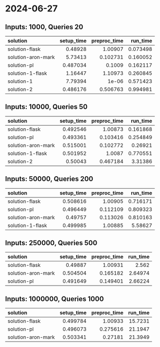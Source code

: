# 2024-06-27

## Inputs: 1000, Queries 20

| solution           |   setup_time |   preproc_time |   run_time |
|:-------------------|-------------:|---------------:|-----------:|
| solution-flask     |     0.48928  |       1.00907  |   0.073498 |
| solution-aron-mark |     5.73413  |       0.102731 |   0.160052 |
| solution-pl        |     0.487034 |       0.1009   |   0.162117 |
| solution-1-flask   |     1.16447  |       1.10973  |   0.260845 |
| solution-1         |     7.79394  |       1e-06    |   0.571423 |
| solution-2         |     0.486176 |       0.506763 |   0.994981 |

## Inputs: 10000, Queries 50

| solution           |   setup_time |   preproc_time |   run_time |
|:-------------------|-------------:|---------------:|-----------:|
| solution-flask     |     0.492546 |       1.00873  |   0.161868 |
| solution-pl        |     0.493361 |       0.103416 |   0.254849 |
| solution-aron-mark |     0.515001 |       0.102772 |   0.26921  |
| solution-1-flask   |     0.501952 |       1.0087   |   0.770551 |
| solution-2         |     0.50043  |       0.467184 |   3.31386  |

## Inputs: 50000, Queries 200

| solution           |   setup_time |   preproc_time |   run_time |
|:-------------------|-------------:|---------------:|-----------:|
| solution-flask     |     0.508616 |       1.00905  |   0.716171 |
| solution-pl        |     0.496449 |       0.112109 |   0.809323 |
| solution-aron-mark |     0.49757  |       0.113026 |   0.810163 |
| solution-1-flask   |     0.499985 |       1.00885  |   5.58627  |

## Inputs: 250000, Queries 500

| solution           |   setup_time |   preproc_time |   run_time |
|:-------------------|-------------:|---------------:|-----------:|
| solution-flask     |     0.49887  |       1.00931  |    2.562   |
| solution-aron-mark |     0.504504 |       0.165182 |    2.64974 |
| solution-pl        |     0.491649 |       0.149401 |    2.66224 |

## Inputs: 1000000, Queries 1000

| solution           |   setup_time |   preproc_time |   run_time |
|:-------------------|-------------:|---------------:|-----------:|
| solution-flask     |     0.499784 |       1.00933  |    15.7231 |
| solution-pl        |     0.496073 |       0.275616 |    21.1947 |
| solution-aron-mark |     0.503341 |       0.27181  |    21.3949 |